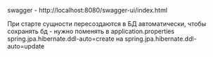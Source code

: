 
swagger - http://localhost:8080/swagger-ui/index.html

При старте сущности пересоздаются в БД автоматически, чтобы сохранять бд - нужно поменять в application.properties spring.jpa.hibernate.ddl-auto=create на spring.jpa.hibernate.ddl-auto=update